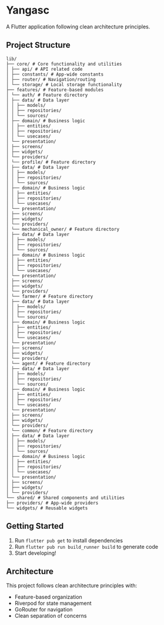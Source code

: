 # Yangasc

A Flutter application following clean architecture principles.

## Project Structure

```
lib/
├── core/ # Core functionality and utilities
│ ├── api/ # API related code
│ ├── constants/ # App-wide constants
│ ├── router/ # Navigation/routing
│ └── storage/ # Local storage functionality
├── features/ # Feature-based modules
│ └── auth/ # Feature directory
│ ├── data/ # Data layer
│ │ ├── models/
│ │ ├── repositories/
│ │ └── sources/
│ ├── domain/ # Business logic
│ │ ├── entities/
│ │ ├── repositories/
│ │ └── usecases/
│ └── presentation/
│ ├── screens/
│ ├── widgets/
│ └── providers/
│ └── profile/ # Feature directory
│ ├── data/ # Data layer
│ │ ├── models/
│ │ ├── repositories/
│ │ └── sources/
│ ├── domain/ # Business logic
│ │ ├── entities/
│ │ ├── repositories/
│ │ └── usecases/
│ └── presentation/
│ ├── screens/
│ ├── widgets/
│ └── providers/
│ └── mechanical_owner/ # Feature directory
│ ├── data/ # Data layer
│ │ ├── models/
│ │ ├── repositories/
│ │ └── sources/
│ ├── domain/ # Business logic
│ │ ├── entities/
│ │ ├── repositories/
│ │ └── usecases/
│ └── presentation/
│ ├── screens/
│ ├── widgets/
│ └── providers/
│ └── farmer/ # Feature directory
│ ├── data/ # Data layer
│ │ ├── models/
│ │ ├── repositories/
│ │ └── sources/
│ ├── domain/ # Business logic
│ │ ├── entities/
│ │ ├── repositories/
│ │ └── usecases/
│ └── presentation/
│ ├── screens/
│ ├── widgets/
│ └── providers/
│ └── agent/ # Feature directory
│ ├── data/ # Data layer
│ │ ├── models/
│ │ ├── repositories/
│ │ └── sources/
│ ├── domain/ # Business logic
│ │ ├── entities/
│ │ ├── repositories/
│ │ └── usecases/
│ └── presentation/
│ ├── screens/
│ ├── widgets/
│ └── providers/
│ └── common/ # Feature directory
│ ├── data/ # Data layer
│ │ ├── models/
│ │ ├── repositories/
│ │ └── sources/
│ ├── domain/ # Business logic
│ │ ├── entities/
│ │ ├── repositories/
│ │ └── usecases/
│ └── presentation/
│ ├── screens/
│ ├── widgets/
│ └── providers/
└── shared/ # Shared components and utilities
├── providers/ # App-wide providers
└── widgets/ # Reusable widgets
```

## Getting Started

1. Run `flutter pub get` to install dependencies
2. Run `flutter pub run build_runner build` to generate code
3. Start developing!

## Architecture

This project follows clean architecture principles with:
- Feature-based organization
- Riverpod for state management
- GoRouter for navigation
- Clean separation of concerns
